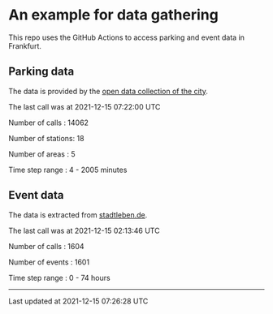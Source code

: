 # An example for data gathering

This repo uses the GitHub Actions to access parking and event data in Frankfurt.

## Parking data
The data is provided by the [open data collection of the city](https://www.offenedaten.frankfurt.de/).

The last call was at 2021-12-15 07:22:00 UTC

Number of calls   : 14062

Number of stations:    18

Number of areas   :     5

Time step range   :     4 -  2005 minutes


## Event data
The data is extracted from [stadtleben.de](https://stadtleben.de/frankfurt/).

The last call was at 2021-12-15 02:13:46 UTC

Number of calls   : 1604

Number of events  : 1601

Time step range   :    0 -   74 hours


----

Last updated at 2021-12-15 07:26:28 UTC
